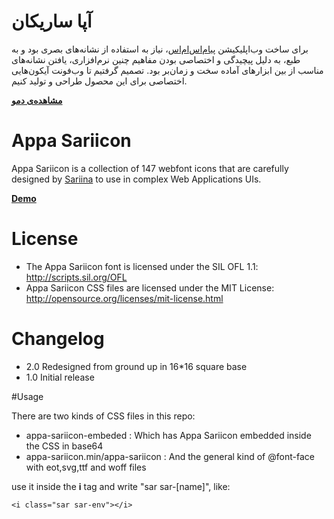 # آپا ساریکان
برای ساخت وب‌اپلیکیشن [پیام‌اس‌ام‌اس](http://payamsms.com)، نیاز به استفاده از نشانه‌های بصری بود و به طبع، به دلیل پیچیدگی و اختصاصی بودن مفاهیم چنین نرم‌افزاری، یافتن نشانه‌های مناسب از بین ابزارهای آماده سخت و زمان‌بر بود.
تصمیم گرفتیم تا وب‌فونت آیکون‌هایی اختصاصی برای این محصول طراحی و تولید کنیم.

[**مشاهده‌ی دمو**](http://code.sariina.com/appa-sariicon)

# Appa Sariicon
Appa Sariicon is a collection of 147 webfont icons that are carefully designed by [Sariina](http://sariina.com) to use in complex Web Applications UIs.

[**Demo**](http://code.sariina.com/appa-sariicon)

# License
- The Appa Sariicon font is licensed under the SIL OFL 1.1:
http://scripts.sil.org/OFL
- Appa Sariicon CSS files are licensed under the MIT License:
http://opensource.org/licenses/mit-license.html

# Changelog
- 2.0 Redesigned from ground up in 16*16 square base
- 1.0 Initial release

#Usage

There are two kinds of CSS files in this repo:
- appa-sariicon-embeded : Which has Appa Sariicon embedded inside the CSS in base64
- appa-sariicon.min/appa-sariicon : And the general kind of @font-face with eot,svg,ttf and woff files

use it inside the **i** tag and write "sar sar-[name]", like:

	<i class="sar sar-env"></i>
